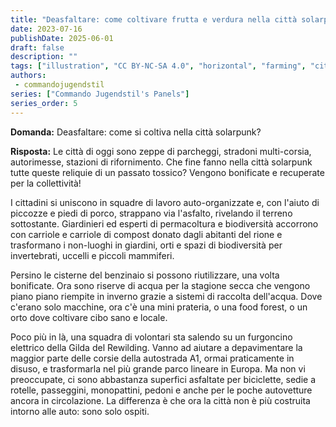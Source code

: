 ```yaml
---
title: "Deasfaltare: come coltivare frutta e verdura nella città solarpunk?"
date: 2023-07-16
publishDate: 2025-06-01
draft: false
description: ""
tags: ["illustration", "CC BY-NC-SA 4.0", "horizontal", "farming", "city"]
authors:
 - commandojugendstil
series: ["Commando Jugendstil's Panels"]
series_order: 5
---
```


**Domanda:**
Deasfaltare: come si coltiva nella città solarpunk?

**Risposta:**
Le città di oggi sono zeppe di parcheggi, stradoni multi-corsia, autorimesse, stazioni di rifornimento. Che fine fanno nella città solarpunk tutte queste reliquie di un passato tossico? Vengono bonificate e recuperate per la collettività!

I cittadini si uniscono in squadre di lavoro auto-organizzate e, con l'aiuto di piccozze e piedi di porco, strappano via l'asfalto, rivelando il terreno sottostante. Giardinieri ed esperti di permacoltura e biodiversità accorrono con carriole e carriole di compost donato dagli abitanti del rione e trasformano i non-luoghi in giardini, orti e spazi di biodiversità per invertebrati, uccelli e piccoli mammiferi.

Persino le cisterne del benzinaio si possono riutilizzare, una volta bonificate. Ora sono riserve di acqua per la stagione secca che vengono piano piano riempite in inverno grazie a sistemi di raccolta dell'acqua. Dove c'erano solo macchine, ora c'è una mini prateria, o una food forest, o un orto dove coltivare cibo sano e locale.

Poco più in là, una squadra di volontari sta salendo su un furgoncino elettrico della Gilda del Rewilding. Vanno ad aiutare a depavimentare la maggior parte delle corsie della autostrada A1, ormai praticamente in disuso, e trasformarla nel più grande parco lineare in Europa.
Ma non vi preoccupate, ci sono abbastanza superfici asfaltate per biciclette, sedie a rotelle, passeggini, monopattini, pedoni e anche per le poche autovetture ancora in circolazione. La differenza è che ora la città non è più costruita intorno alle auto: sono solo ospiti.
